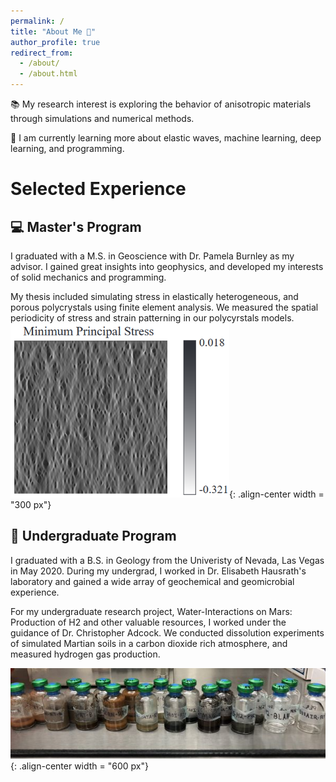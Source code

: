 ```yaml
---
permalink: /
title: "About Me 🔬"
author_profile: true
redirect_from: 
  - /about/
  - /about.html
---
```


📚 My research interest is exploring the behavior of anisotropic materials through simulations and numerical methods.

🧠 I am currently learning more about elastic waves, machine learning, deep learning, and programming. 

# Selected Experience

## 💻 Master's Program
I graduated with a M.S. in Geoscience with Dr. Pamela Burnley as my advisor. I gained great insights into geophysics, and developed my interests of solid mechanics and programming.
<!-- data analysis through Python, Matlab, Mathematica, and R.-->

My thesis included simulating stress in elastically heterogeneous, and porous polycrystals using finite element analysis. We measured the spatial periodicity of stress and strain patterning in our polycyrstals models. 
![Image of Force Chains in 2D Polycrystal](/images/ForceChains_2DPolycrystal_1.png){: .align-center width = "300 px"}
<!-- I implemented the AutoPeriod method (Vlachos et al., 2005) in Python, and was able to detect reoccuring horizontal periodicities of the stress and strain features. -->  

## 🧪 Undergraduate Program
I graduated with a B.S. in Geology from the Univeristy of Nevada, Las Vegas in May 2020.
During my undergrad, I worked in Dr. Elisabeth Hausrath's laboratory and gained a wide array of geochemical and geomicrobial experience. 

For my undergraduate research project, Water-Interactions on Mars: Production of H2
and other valuable resources, I worked under the guidance of Dr. Christopher Adcock. We conducted dissolution experiments of simulated Martian soils in a carbon dioxide rich atmosphere, and measured hydrogen gas production. 

![Image of Simulated Martian Soil Experiment](/images/H2_GasExp_4_1.jpg){: .align-center width = "600 px"}

<!-- I assisted with several experiments including: mineral synthesis, dissolution experiments in the field, and laboratory, and algae and bacterial culturing. I also assisted using instruments including: gas chromatograph, atomic absorption spectrophotometer, scanning electron microscope, and inductively coupled plasma mass spectrometer. -->

